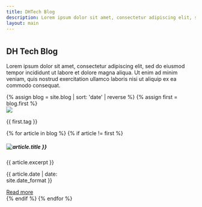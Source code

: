 ```yaml
---
title: DHTech Blog
description: Lorem ipsum dolor sit amet, consectetur adipiscing elit, sed do eiusmod tempor incididunt ut labore et dolore magna aliqua. Ut enim ad minim veniam, quis nostrud exercitation ullamco laboris nisi ut aliquip ex ea commodo consequat.
layout: main
---
```


<script>
  //# sourceURL=index.js
$(function() {
  setNavigation("Blog")
})
</script>

<div style="margin-top: 40px">
	<h2 class="section-header">DH Tech Blog</h2>
	<p>Lorem ipsum dolor sit amet, consectetur adipiscing elit, sed do eiusmod tempor incididunt ut labore et dolore magna aliqua. Ut enim ad minim veniam, quis nostrud exercitation ullamco laboris nisi ut aliquip ex ea commodo consequat.</p>
	<div class="grid-blog">
		{% assign blog = site.blog | sort: 'date' | reverse %}
			{% assign first = blog.first %}
			<div class="first-article">
				<img style="position: absolute;" src="{{ first.img }}">
				<div class="bottom-fixed">
					<a href="{{ first.url }}" class="post-title" style="color: white">{{ first.title }}</a>
					<p id="hashtag">{{ first.tag }}</p>
				</div>
			</div>
		{% for article in blog %}
		{% if article != first %}
		<div class="card" style="width: 14em">
		  <div class="bg-image">
		    <img style="position: absolute;" src="{{ article.img }}">
		  </div>
		  <div class="card-body">
		    <h5 class="post-title">{{ article.title }}</h5>
		    <p class="card-text">{{ article.excerpt }}</p>
		    <p class="article-time">{{ article.date | date: site.date_format }}</p>
		    <a href="{{ article.url }}" class="read-more">Read more <i class="fa fa-chevron-right"></i></a>
		  </div>
		</div>
		{% endif %}
		{% endfor %}
	</div>
</div>
